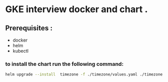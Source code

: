 
# GKE interview docker and chart .
## Prerequisites :
* docker
* helm
* kubectl

### to install the chart run the following command:

```bash
helm upgrade --install  timezone -f ./timezone/values.yaml ./timezone
```

